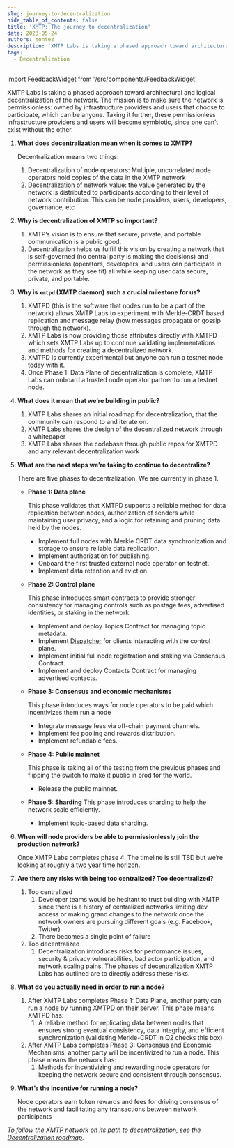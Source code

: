 ```yaml
---
slug: journey-to-decentralization
hide_table_of_contents: false
title: 'XMTP: The journey to decentralization'
date: 2023-05-24
authors: montez
description: 'XMTP Labs is taking a phased approach toward architectural and logical decentralization of the network. The mission is to make sure the network is permissionless: owned by infrastructure providers and users that choose to participate, which can be anyone. Taking it further, these permissionless infrastructure providers and users will become symbiotic, since one can’t exist without the other.'
tags:
  - Decentralization
---
```


import FeedbackWidget from '/src/components/FeedbackWidget'

XMTP Labs is taking a phased approach toward architectural and logical decentralization of the network. The mission is to make sure the network is permissionless: owned by infrastructure providers and users that choose to participate, which can be anyone. Taking it further, these permissionless infrastructure providers and users will become symbiotic, since one can’t exist without the other.

<!--truncate-->

1. **What does decentralization mean when it comes to XMTP?**

   Decentralization means two things:

   1. Decentralization of node operators: Multiple, uncorrelated node operators hold copies of the data in the XMTP network
   2. Decentralization of network value: the value generated by the network is distributed to participants according to their level of network contribution. This can be node providers, users, developers, governance, etc

2. **Why is decentralization of XMTP so important?**

   1. XMTP’s vision is to ensure that secure, private, and portable communication is a public good.
   2. Decentralization helps us fulfill this vision by creating a network that is self-governed (no central party is making the decisions) and permissionless (operators, developers, and users can participate in the network as they see fit) all while keeping user data secure, private, and portable.

3. **Why is `xmtpd` (XMTP daemon) such a crucial milestone for us?**

   1. XMTPD (this is the software that nodes run to be a part of the network) allows XMTP Labs to experiment with Merkle-CRDT based replication and message relay (how messages propagate or gossip through the network).
   2. XMTP Labs is now providing those attributes directly with XMTPD which sets XMTP Labs up to continue validating implementations and methods for creating a decentralized network.
   3. XMTPD is currently experimental but anyone can run a testnet node today with it.
   4. Once Phase 1: Data Plane of decentralization is complete, XMTP Labs can onboard a trusted node operator partner to run a testnet node.

4. **What does it mean that we’re building in public?**

   1. XMTP Labs shares an initial roadmap for decentralization, that the community can respond to and iterate on.
   2. XMTP Labs shares the design of the decentralized network through a whitepaper
   3. XMTP Labs shares the codebase through public repos for XMTPD and any relevant decentralization work

5. **What are the next steps we’re taking to continue to decentralize?**

   There are five phases to decentralization. We are currently in phase 1.

   - **Phase 1: Data plane**

     This phase validates that XMTPD supports a reliable method for data replication between nodes, authorization of senders while maintaining user privacy, and a logic for retaining and pruning data held by the nodes.

     - Implement full nodes with Merkle CRDT data synchronization and storage to ensure reliable data replication.
     - Implement authorization for publishing.
     - Onboard the first trusted external node operator on testnet.
     - Implement data retention and eviction.

   - **Phase 2: Control plane**

     This phase introduces smart contracts to provide stronger consistency for managing controls such as postage fees, advertised identities, or staking in the network.

     - Implement and deploy Topics Contract for managing topic metadata.
     - Implement [Dispatcher](https://docs.lens.xyz/docs/dispatcher) for clients interacting with the control plane.
     - Implement initial full node registration and staking via Consensus Contract.
     - Implement and deploy Contacts Contract for managing advertised contacts.

   - **Phase 3: Consensus and economic mechanisms**

     This phase introduces ways for node operators to be paid which incentivizes them run a node

     - Integrate message fees via off-chain payment channels.
     - Implement fee pooling and rewards distribution.
     - Implement refundable fees.

   - **Phase 4: Public mainnet**

     This phase is taking all of the testing from the previous phases and flipping the switch to make it public in prod for the world.

     - Release the public mainnet.

   - **Phase 5: Sharding**
     This phase introduces sharding to help the network scale efficiently.
     - Implement topic-based data sharding.

6. **When will node providers be able to permissionlessly join the production network?**

   Once XMTP Labs completes phase 4. The timeline is still TBD but we’re looking at roughly a two year time horizon.

7. **Are there any risks with being too centralized? Too decentralized?**

   1. Too centralized
      1. Developer teams would be hesitant to trust building with XMTP since there is a history of centralized networks limiting dev access or making grand changes to the network once the network owners are pursuing different goals (e.g. Facebook, Twitter)
      2. There becomes a single point of failure
   2. Too decentralized
      1. Decentralization introduces risks for performance issues, security & privacy vulnerabilities, bad actor participation, and network scaling pains. The phases of decentralization XMTP Labs has outlined are to directly address these risks.

8. **What do you actually need in order to run a node?**
   1. After XMTP Labs completes Phase 1: Data Plane, another party can run a node by running XMTPD on their server. This phase means XMTPD has:
      1. A reliable method for replicating data between nodes that ensures strong eventual consistency, data integrity, and efficient synchronization (validating Merkle-CRDT in Q2 checks this box)
   2. After XMTP Labs completes Phase 3: Consensus and Economic Mechanisms, another party will be incentivized to run a node. This phase means the network has:
      1. Methods for incentivizing and rewarding node operators for keeping the network secure and consistent through consensus.
9. **What’s the incentive for running a node?**

   Node operators earn token rewards and fees for driving consensus of the network and facilitating any transactions between network participants

_To follow the XMTP network on its path to decentralization, see the [Decentralization roadmap](/roadmap#decentralization-roadmap)._

<br/>
<FeedbackWidget />
